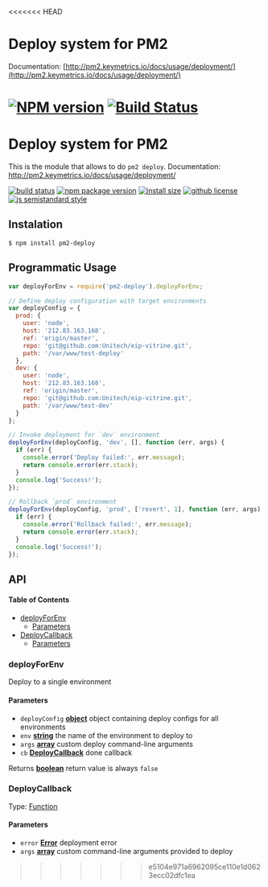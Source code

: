 <<<<<<< HEAD

# Deploy system for PM2

Documentation: [http://pm2.keymetrics.io/docs/usage/deployment/](http://pm2.keymetrics.io/docs/usage/deployment/)

[![NPM version](https://badge.fury.io/js/pm2-deploy.png)](http://badge.fury.io/js/pm2)
[![Build Status](https://api.travis-ci.org/Unitech/pm2-deploy.png?branch=master)](https://travis-ci.org/Unitech/PM2)
=======
# Deploy system for PM2

This is the module that allows to do `pm2 deploy`.
Documentation: http://pm2.keymetrics.io/docs/usage/deployment/

[![build status](https://badgen.net/travis/Unitech/pm2/master)](https://travis-ci.org/Unitech/pm2-deploy) [![npm package version](https://badgen.net/npm/v/pm2-deploy)](https://npm.im/pm2-deploy) [![install size](https://badgen.net/packagephobia/install/pm2-deploy)](https://packagephobia.now.sh/result?p=pm2-deploy) [![github license](https://badgen.net/github/license/Unitech/pm2-deploy)](https://github.com/Unitech/pm2-deploy/blob/master/LICENSE) [![js semistandard style](https://badgen.net/badge/code%20style/semistandard/pink)](https://github.com/Flet/semistandard)

## Instalation

    $ npm install pm2-deploy

## Programmatic Usage

```js
var deployForEnv = require('pm2-deploy').deployForEnv;

// Define deploy configuration with target environments
var deployConfig = {
  prod: {
    user: 'node',
    host: '212.83.163.168',
    ref: 'origin/master',
    repo: 'git@github.com:Unitech/eip-vitrine.git',
    path: '/var/www/test-deploy'
  },
  dev: {
    user: 'node',
    host: '212.83.163.168',
    ref: 'origin/master',
    repo: 'git@github.com:Unitech/eip-vitrine.git',
    path: '/var/www/test-dev'
  }
};

// Invoke deployment for `dev` environment
deployForEnv(deployConfig, 'dev', [], function (err, args) {
  if (err) {
    console.error('Deploy failed:', err.message);
    return console.error(err.stack);
  }
  console.log('Success!');
});

// Rollback `prod` environment
deployForEnv(deployConfig, 'prod', ['revert', 1], function (err, args) {
  if (err) {
    console.error('Rollback failed:', err.message);
    return console.error(err.stack);
  }
  console.log('Success!');
});
```

## API

<!-- Generated by documentation.js. Update this documentation by updating the source code. -->

#### Table of Contents

-   [deployForEnv](#deployforenv)
    -   [Parameters](#parameters)
-   [DeployCallback](#deploycallback)
    -   [Parameters](#parameters-1)

### deployForEnv

Deploy to a single environment

#### Parameters

-   `deployConfig` **[object](https://developer.mozilla.org/docs/Web/JavaScript/Reference/Global_Objects/Object)** object containing deploy configs for all environments
-   `env` **[string](https://developer.mozilla.org/docs/Web/JavaScript/Reference/Global_Objects/String)** the name of the environment to deploy to
-   `args` **[array](https://developer.mozilla.org/docs/Web/JavaScript/Reference/Global_Objects/Array)** custom deploy command-line arguments
-   `cb` **[DeployCallback](#deploycallback)** done callback

Returns **[boolean](https://developer.mozilla.org/docs/Web/JavaScript/Reference/Global_Objects/Boolean)** return value is always `false`

### DeployCallback

Type: [Function](https://developer.mozilla.org/docs/Web/JavaScript/Reference/Statements/function)

#### Parameters

-   `error` **[Error](https://developer.mozilla.org/docs/Web/JavaScript/Reference/Global_Objects/Error)** deployment error
-   `args` **[array](https://developer.mozilla.org/docs/Web/JavaScript/Reference/Global_Objects/Array)** custom command-line arguments provided to deploy
>>>>>>> e5104e971a6962095ce110e1d0623ecc02dfc1ea
